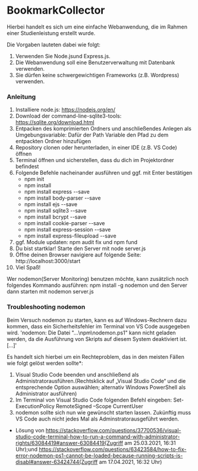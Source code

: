 # BookmarkCollector
Hierbei handelt es sich um eine einfache Webanwendung, die im Rahmen einer Studienleistung erstellt wurde.
 
Die Vorgaben lauteten dabei wie folgt: 
  1. Verwenden Sie Node.jsund Express.js.
  2. Die Webanwendung soll eine Benutzerverwaltung mit Datenbank verwenden. 
  3. Sie dürfen keine schwergewichtigen Frameworks (z.B. Wordpress) verwenden.

### Anleitung 
1. Installiere node.js: https://nodejs.org/en/
2. Download der command-line-sqlite3-tools: https://sqlite.org/download.html
3. Entpacken des komprimierten Ordners und anschließendes Anlegen als Umgebungsvariable: Dafür der Path Variable den Pfad zu dem entpackten Ordner hinzufügen
4. Repository clonen oder herunterladen, in einer IDE (z.B. VS Code) öffnen
5. Terminal öffnen und sicherstellen, dass du dich im Projektordner befindest
6. Folgende Befehle nacheinander ausführen und ggf. mit Enter bestätigen
   - npm init
   - npm install 
   - npm install express --save
   - npm install body-parser --save 
   - npm install ejs --save
   - npm install sqlite3 --save
   - npm install bcrypt --save
   - npm install cookie-parser --save
   - npm install express-session --save
   - npm install express-fileupload --save
7. ggf. Module updaten: npm audit fix und npm fund
8. Du bist startklar! Starte den Server mit node server.js
9. Öffne deinen Browser navigiere auf folgende Seite: http://localhost:3000/start
10. Viel Spaß!

Wer nodemon(Server Monitoring) benutzen möchte, kann zusätzlich noch folgendes Kommando ausführen: npm install -g nodemon und den Server dann starten mit nodemon server.js

### Troubleshooting nodemon
Beim Versuch nodemon zu starten, kann es auf Windows-Rechnern dazu kommen, dass ein Sicherheitsfehler im Terminal von VS Code ausgegeben wird.
'nodemon: Die Datei "…\npm\nodemon.ps1" kann nicht geladen werden, da die Ausführung von Skripts auf diesem System deaktiviert ist. […]'

Es handelt sich hierbei um ein Rechteproblem, das in den meisten Fällen wie folgt gelöst werden sollte*:
1. Visual Studio Code beenden und anschließend als Administratorausführen.(Rechtsklick auf „Visual Studio Code“ und die entsprechende Option auswählen; alternativ Windows PowerShell als Administrator ausführen)
2. Im Terminal von Visual Studio Code folgenden Befehl eingeben: Set-ExecutionPolicy RemoteSigned –Scope CurrentUser
3. nodemon sollte sich nun wie gewünscht starten lassen. Zukünftig muss VS Code auch nicht jedes Mal als Adminstratorausgeführt werden.
   
* Lösung von https://stackoverflow.com/questions/37700536/visual-studio-code-terminal-how-to-run-a-command-with-administrator-rights/63084419#answer-63084419(Zugriff am 25.03.2021, 16:31 Uhr);und https://stackoverflow.com/questions/63423584/how-to-fix-error-nodemon-ps1-cannot-be-loaded-because-running-scripts-is-disabl#answer-63424744(Zugriff am 17.04.2021, 16:32 Uhr)
   
